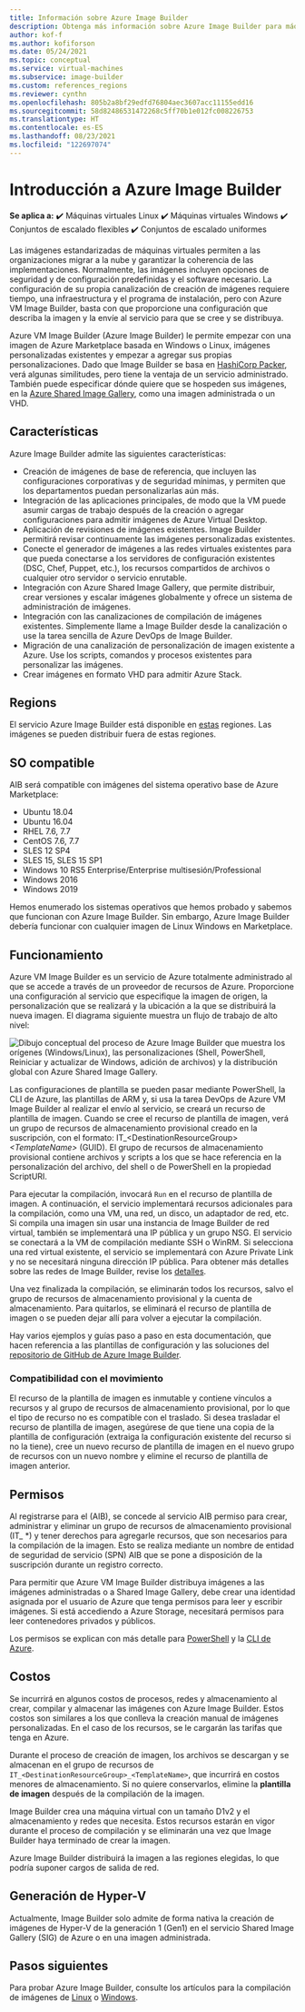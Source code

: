```yaml
---
title: Información sobre Azure Image Builder
description: Obtenga más información sobre Azure Image Builder para máquinas virtuales de Azure.
author: kof-f
ms.author: kofiforson
ms.date: 05/24/2021
ms.topic: conceptual
ms.service: virtual-machines
ms.subservice: image-builder
ms.custom: references_regions
ms.reviewer: cynthn
ms.openlocfilehash: 805b2a8bf29edfd76804aec3607acc11155edd16
ms.sourcegitcommit: 58d82486531472268c5ff70b1e012fc008226753
ms.translationtype: HT
ms.contentlocale: es-ES
ms.lasthandoff: 08/23/2021
ms.locfileid: "122697074"
---
```

# <a name="azure-image-builder-overview"></a>Introducción a Azure Image Builder

**Se aplica a:** :heavy_check_mark: Máquinas virtuales Linux :heavy_check_mark: Máquinas virtuales Windows :heavy_check_mark: Conjuntos de escalado flexibles :heavy_check_mark: Conjuntos de escalado uniformes

Las imágenes estandarizadas de máquinas virtuales permiten a las organizaciones migrar a la nube y garantizar la coherencia de las implementaciones. Normalmente, las imágenes incluyen opciones de seguridad y de configuración predefinidas y el software necesario. La configuración de su propia canalización de creación de imágenes requiere tiempo, una infraestructura y el programa de instalación, pero con Azure VM Image Builder, basta con que proporcione una configuración que describa la imagen y la envíe al servicio para que se cree y se distribuya.
 
Azure VM Image Builder (Azure Image Builder) le permite empezar con una imagen de Azure Marketplace basada en Windows o Linux, imágenes personalizadas existentes y empezar a agregar sus propias personalizaciones. Dado que Image Builder se basa en [HashiCorp Packer](https://packer.io/), verá algunas similitudes, pero tiene la ventaja de un servicio administrado. También puede especificar dónde quiere que se hospeden sus imágenes, en la [Azure Shared Image Gallery](shared-image-galleries.md), como una imagen administrada o un VHD.


## <a name="features"></a>Características

Azure Image Builder admite las siguientes características:

- Creación de imágenes de base de referencia, que incluyen las configuraciones corporativas y de seguridad mínimas, y permiten que los departamentos puedan personalizarlas aún más.
- Integración de las aplicaciones principales, de modo que la VM puede asumir cargas de trabajo después de la creación o agregar configuraciones para admitir imágenes de Azure Virtual Desktop.
- Aplicación de revisiones de imágenes existentes. Image Builder permitirá revisar continuamente las imágenes personalizadas existentes.
- Conecte el generador de imágenes a las redes virtuales existentes para que pueda conectarse a los servidores de configuración existentes (DSC, Chef, Puppet, etc.), los recursos compartidos de archivos o cualquier otro servidor o servicio enrutable.
- Integración con Azure Shared Image Gallery, que permite distribuir, crear versiones y escalar imágenes globalmente y ofrece un sistema de administración de imágenes.
- Integración con las canalizaciones de compilación de imágenes existentes. Simplemente llame a Image Builder desde la canalización o use la tarea sencilla de Azure DevOps de Image Builder.
- Migración de una canalización de personalización de imagen existente a Azure. Use los scripts, comandos y procesos existentes para personalizar las imágenes.
- Crear imágenes en formato VHD para admitir Azure Stack.
 

## <a name="regions"></a>Regions

El servicio Azure Image Builder está disponible en [estas](./linux/image-builder-json.md#location) regiones. Las imágenes se pueden distribuir fuera de estas regiones.

## <a name="os-support"></a>SO compatible
AIB será compatible con imágenes del sistema operativo base de Azure Marketplace:
- Ubuntu 18.04
- Ubuntu 16.04
- RHEL 7.6, 7.7
- CentOS 7.6, 7.7
- SLES 12 SP4
- SLES 15, SLES 15 SP1
- Windows 10 RS5 Enterprise/Enterprise multisesión/Professional
- Windows 2016
- Windows 2019

Hemos enumerado los sistemas operativos que hemos probado y sabemos que funcionan con Azure Image Builder. Sin embargo, Azure Image Builder debería funcionar con cualquier imagen de Linux Windows en Marketplace.

## <a name="how-it-works"></a>Funcionamiento

Azure VM Image Builder es un servicio de Azure totalmente administrado al que se accede a través de un proveedor de recursos de Azure. Proporcione una configuración al servicio que especifique la imagen de origen, la personalización que se realizará y la ubicación a la que se distribuirá la nueva imagen. El diagrama siguiente muestra un flujo de trabajo de alto nivel:

![Dibujo conceptual del proceso de Azure Image Builder que muestra los orígenes (Windows/Linux), las personalizaciones (Shell, PowerShell, Reiniciar y actualizar de Windows, adición de archivos) y la distribución global con Azure Shared Image Gallery.](./media/image-builder-overview/image-builder-flow.png)

Las configuraciones de plantilla se pueden pasar mediante PowerShell, la CLI de Azure, las plantillas de ARM y, si usa la tarea DevOps de Azure VM Image Builder al realizar el envío al servicio, se creará un recurso de plantilla de imagen. Cuando se cree el recurso de plantilla de imagen, verá un grupo de recursos de almacenamiento provisional creado en la suscripción, con el formato: IT_\<DestinationResourceGroup> _\<TemplateName>_ \(GUID). El grupo de recursos de almacenamiento provisional contiene archivos y scripts a los que se hace referencia en la personalización del archivo, del shell o de PowerShell en la propiedad ScriptURI.

Para ejecutar la compilación, invocará `Run` en el recurso de plantilla de imagen. A continuación, el servicio implementará recursos adicionales para la compilación, como una VM, una red, un disco, un adaptador de red, etc. Si compila una imagen sin usar una instancia de Image Builder de red virtual, también se implementará una IP pública y un grupo NSG. El servicio se conectará a la VM de compilación mediante SSH o WinRM. Si selecciona una red virtual existente, el servicio se implementará con Azure Private Link y no se necesitará ninguna dirección IP pública. Para obtener más detalles sobre las redes de Image Builder, revise los [detalles](./linux/image-builder-networking.md).

Una vez finalizada la compilación, se eliminarán todos los recursos, salvo el grupo de recursos de almacenamiento provisional y la cuenta de almacenamiento. Para quitarlos, se eliminará el recurso de plantilla de imagen o se pueden dejar allí para volver a ejecutar la compilación.

Hay varios ejemplos y guías paso a paso en esta documentación, que hacen referencia a las plantillas de configuración y las soluciones del [repositorio de GitHub de Azure Image Builder](https://github.com/azure/azvmimagebuilder).

### <a name="move-support"></a>Compatibilidad con el movimiento
El recurso de la plantilla de imagen es inmutable y contiene vínculos a recursos y al grupo de recursos de almacenamiento provisional, por lo que el tipo de recurso no es compatible con el traslado. Si desea trasladar el recurso de plantilla de imagen, asegúrese de que tiene una copia de la plantilla de configuración (extraiga la configuración existente del recurso si no la tiene), cree un nuevo recurso de plantilla de imagen en el nuevo grupo de recursos con un nuevo nombre y elimine el recurso de plantilla de imagen anterior. 

## <a name="permissions"></a>Permisos
Al registrarse para el (AIB), se concede al servicio AIB permiso para crear, administrar y eliminar un grupo de recursos de almacenamiento provisional (IT_ *) y tener derechos para agregarle recursos, que son necesarios para la compilación de la imagen. Esto se realiza mediante un nombre de entidad de seguridad de servicio (SPN) AIB que se pone a disposición de la suscripción durante un registro correcto.

Para permitir que Azure VM Image Builder distribuya imágenes a las imágenes administradas o a Shared Image Gallery, debe crear una identidad asignada por el usuario de Azure que tenga permisos para leer y escribir imágenes. Si está accediendo a Azure Storage, necesitará permisos para leer contenedores privados y públicos.

Los permisos se explican con más detalle para [PowerShell](./linux/image-builder-permissions-powershell.md) y la [CLI de Azure](./linux/image-builder-permissions-cli.md).

## <a name="costs"></a>Costos
Se incurrirá en algunos costos de procesos, redes y almacenamiento al crear, compilar y almacenar las imágenes con Azure Image Builder. Estos costos son similares a los que conlleva la creación manual de imágenes personalizadas. En el caso de los recursos, se le cargarán las tarifas que tenga en Azure. 

Durante el proceso de creación de imagen, los archivos se descargan y se almacenan en el grupo de recursos de `IT_<DestinationResourceGroup>_<TemplateName>`, que incurrirá en costos menores de almacenamiento. Si no quiere conservarlos, elimine la **plantilla de imagen** después de la compilación de la imagen.
 
Image Builder crea una máquina virtual con un tamaño D1v2 y el almacenamiento y redes que necesita. Estos recursos estarán en vigor durante el proceso de compilación y se eliminarán una vez que Image Builder haya terminado de crear la imagen. 
 
Azure Image Builder distribuirá la imagen a las regiones elegidas, lo que podría suponer cargos de salida de red.

## <a name="hyper-v-generation"></a>Generación de Hyper-V
Actualmente, Image Builder solo admite de forma nativa la creación de imágenes de Hyper-V de la generación 1 (Gen1) en el servicio Shared Image Gallery (SIG) de Azure o en una imagen administrada. 
 
## <a name="next-steps"></a>Pasos siguientes 
 
Para probar Azure Image Builder, consulte los artículos para la compilación de imágenes de [Linux](./linux/image-builder.md) o [Windows](./windows/image-builder.md).
